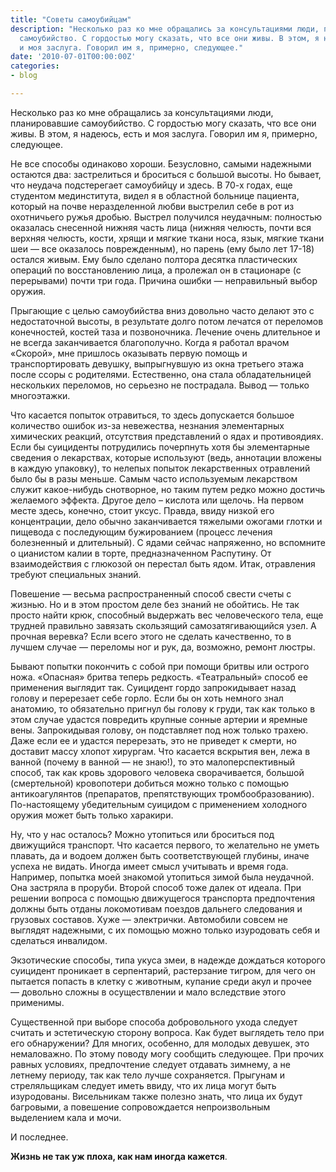 ```yaml
---
title: "Советы самоубийцам"
description: "Несколько раз ко мне обращались за консультациями люди, планировавшие
  самоубийство. С гордостью могу сказать, что все они живы. В этом, я надеюсь, есть
  и моя заслуга. Говорил им я, примерно, следующее."
date: '2010-07-01T00:00:00Z'
categories:
- blog

---
```

Несколько раз ко мне обращались за консультациями люди, планировавшие самоубийство. С гордостью могу сказать, что все они живы. В этом, я надеюсь, есть и моя заслуга. Говорил им я, примерно, следующее.

Не все способы одинаково хороши. Безусловно, самыми надежными остаются два: застрелиться и броситься с большой высоты. Но бывает, что неудача подстерегает самоубийцу и здесь. В 70-х годах, еще студентом мединститута, видел я в областной больнице пациента, который на почве неразделенной любви выстрелил себе в рот из охотничьего ружья дробью. Выстрел получился неудачным: полностью оказалась снесенной нижняя часть лица (нижняя челюсть, почти вся верхняя челюсть, кости, хрящи и мягкие ткани носа, язык, мягкие ткани шеи —&nbsp;все оказалось поврежденным), но парень (ему было лет 17-18) остался живым. Ему было сделано полтора десятка пластических операций по восстановлению лица, а пролежал он в стационаре (с перерывами) почти три года. Причина ошибки —&nbsp;неправильный выбор оружия.

Прыгающие с целью самоубийства вниз довольно часто делают это с недостаточной высоты, в результате долго потом лечатся от переломов конечностей, костей таза и позвоночника. Лечение очень длительное и не всегда заканчивается благополучно. Когда я работал врачом «Скорой», мне пришлось оказывать первую помощь и транспортировать девушку, выпрыгнувшую из окна третьего этажа после ссоры с родителями. Естественно, она стала обладательницей нескольких переломов, но серьезно не пострадала. Вывод —&nbsp;только многоэтажки.

Что касается попыток отравиться, то здесь допускается большое количество ошибок из-за невежества, незнания элементарных химических реакций, отсутствия представлений о ядах и противоядиях. Если бы суициденты потрудились почерпнуть хотя бы элементарные сведения о лекарствах, которые используют (ведь, аннотации вложены в каждую упаковку), то нелепых попыток лекарственных отравлений было бы в разы меньше. Самым часто используемым лекарством служит какое-нибудь снотворное, но таким путем редко можно достичь желаемого эффекта. Другое дело – кислота или щелочь. На первом месте здесь, конечно, стоит уксус. Правда, ввиду низкой его концентрации, дело обычно заканчивается тяжелыми ожогами глотки и пищевода с последующим бужированием (процесс лечения болезненный и длительный). С ядами сейчас напряженно, но вспомните о цианистом калии в торте, предназначенном Распутину. От взаимодействия с глюкозой он перестал быть ядом. Итак, отравления требуют специальных знаний.

Повешение —&nbsp;весьма распространенный способ свести счеты с жизнью. Но и в этом простом деле без знаний не обойтись. Не так просто найти крюк, способный выдержать вес человеческого тела, еще трудней правильно завязать скользящий самозатягивающийся узел. А прочная веревка? Если всего этого не сделать качественно, то в лучшем случае —&nbsp;переломы ног и рук, да, возможно, ремонт люстры.

Бывают попытки покончить с собой при помощи бритвы или острого ножа. «Опасная» бритва теперь редкость. «Театральный» способ ее применения выглядит так. Суицидент гордо запрокидывает назад голову и перерезает себе горло. Если бы он хоть немного знал анатомию, то обязательно пригнул бы голову к груди, так как только в этом случае удастся повредить крупные сонные артерии и яремные вены. Запрокидывая голову, он подставляет под нож только трахею. Даже если ее и удастся перерезать, это не приведет к смерти, но доставит массу хлопот хирургам. Что касается вскрытия вен, лежа в ванной (почему в ванной —&nbsp;не знаю!), то это малоперспективный способ, так как кровь здорового человека сворачивается, большой (смертельной) кровопотери добиться можно только с помощью антикоагулянтов (препаратов, препятствующих тромбообразованию). По-настоящему убедительным суицидом с применением холодного оружия может быть только харакири.

Ну, что у нас осталось? Можно утопиться или броситься под движущийся транспорт.
Что касается первого, то желательно не уметь плавать, да и водоем должен быть соответствующей глубины, иначе успеха не видать. Иногда имеет смысл учитывать и время года. Например, попытка моей знакомой утопиться зимой была неудачной. Она застряла в проруби. Второй способ тоже далек от идеала. При решении вопроса с помощью движущегося транспорта предпочтения должны быть отданы локомотивам поездов дальнего следования и грузовых составов. Хуже —&nbsp;электрички. Автомобили совсем не выглядят надежными, с их помощью можно только изуродовать себя и сделаться инвалидом.

Экзотические способы, типа укуса змеи, в надежде дождаться которого суицидент проникает в серпентарий, растерзание тигром, для чего он пытается попасть в клетку с животным, купание среди акул и прочее —&nbsp;довольно сложны в осуществлении и мало вследствие этого применимы.

Существенной при выборе способа добровольного ухода следует считать и эстетическую сторону вопроса. Как будет выглядеть тело при его обнаружении? Для многих, особенно, для молодых девушек, это немаловажно. По этому поводу могу сообщить следующее. При прочих равных условиях, предпочтение следует отдавать зимнему, а не летнему периоду, так как тело лучше сохраняется. Прыгунам и стреляльщикам следует иметь ввиду, что их лица могут быть изуродованы. Висельникам также полезно знать, что лица их будут багровыми, а повешение сопровождается непроизвольным выделением кала и мочи.

И последнее.

**Жизнь не так уж плоха, как нам иногда кажется**.
